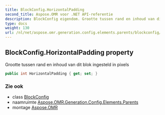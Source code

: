 ```yaml
---
title: BlockConfig.HorizontalPadding
second_title: Aspose.OMR voor .NET API-referentie
description: BlockConfig eigendom. Grootte tussen rand en inhoud van dit blok ingesteld in pixels
type: docs
weight: 130
url: /nl/net/aspose.omr.generation.config.elements.parents/blockconfig/horizontalpadding/
---
```

## BlockConfig.HorizontalPadding property

Grootte tussen rand en inhoud van dit blok ingesteld in pixels

```csharp
public int HorizontalPadding { get; set; }
```

### Zie ook

* class [BlockConfig](../)
* naamruimte [Aspose.OMR.Generation.Config.Elements.Parents](../../blockconfig/)
* montage [Aspose.OMR](../../../)


